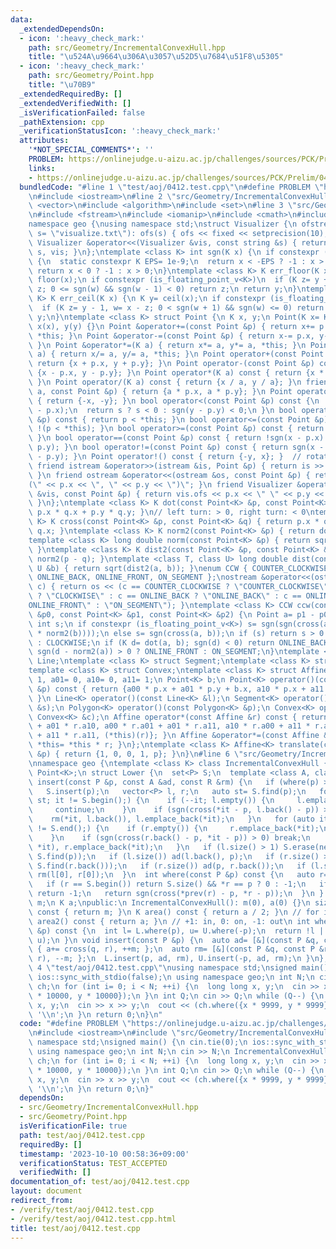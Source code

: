 ```yaml
---
data:
  _extendedDependsOn:
  - icon: ':heavy_check_mark:'
    path: src/Geometry/IncrementalConvexHull.hpp
    title: "\u524A\u9664\u306A\u3057\u52D5\u7684\u51F8\u5305"
  - icon: ':heavy_check_mark:'
    path: src/Geometry/Point.hpp
    title: "\u70B9"
  _extendedRequiredBy: []
  _extendedVerifiedWith: []
  _isVerificationFailed: false
  _pathExtension: cpp
  _verificationStatusIcon: ':heavy_check_mark:'
  attributes:
    '*NOT_SPECIAL_COMMENTS*': ''
    PROBLEM: https://onlinejudge.u-aizu.ac.jp/challenges/sources/PCK/Prelim/0412
    links:
    - https://onlinejudge.u-aizu.ac.jp/challenges/sources/PCK/Prelim/0412
  bundledCode: "#line 1 \"test/aoj/0412.test.cpp\"\n#define PROBLEM \"https://onlinejudge.u-aizu.ac.jp/challenges/sources/PCK/Prelim/0412\"\
    \n#include <iostream>\n#line 2 \"src/Geometry/IncrementalConvexHull.hpp\"\n#include\
    \ <vector>\n#include <algorithm>\n#include <set>\n#line 3 \"src/Geometry/Point.hpp\"\
    \n#include <fstream>\n#include <iomanip>\n#include <cmath>\n#include <cassert>\n\
    namespace geo {\nusing namespace std;\nstruct Visualizer {\n ofstream ofs;\n Visualizer(string\
    \ s= \"visualize.txt\"): ofs(s) { ofs << fixed << setprecision(10); }\n friend\
    \ Visualizer &operator<<(Visualizer &vis, const string &s) { return vis.ofs <<\
    \ s, vis; }\n};\ntemplate <class K> int sgn(K x) {\n if constexpr (is_floating_point_v<K>)\
    \ {\n  static constexpr K EPS= 1e-9;\n  return x < -EPS ? -1 : x > EPS;\n } else\
    \ return x < 0 ? -1 : x > 0;\n}\ntemplate <class K> K err_floor(K x) {\n K y=\
    \ floor(x);\n if constexpr (is_floating_point_v<K>)\n  if (K z= y + 1, w= x -\
    \ z; 0 <= sgn(w) && sgn(w - 1) < 0) return z;\n return y;\n}\ntemplate <class\
    \ K> K err_ceil(K x) {\n K y= ceil(x);\n if constexpr (is_floating_point_v<K>)\n\
    \  if (K z= y - 1, w= x - z; 0 < sgn(w + 1) && sgn(w) <= 0) return z;\n return\
    \ y;\n}\ntemplate <class K> struct Point {\n K x, y;\n Point(K x= K(), K y= K()):\
    \ x(x), y(y) {}\n Point &operator+=(const Point &p) { return x+= p.x, y+= p.y,\
    \ *this; }\n Point &operator-=(const Point &p) { return x-= p.x, y-= p.y, *this;\
    \ }\n Point &operator*=(K a) { return x*= a, y*= a, *this; }\n Point &operator/=(K\
    \ a) { return x/= a, y/= a, *this; }\n Point operator+(const Point &p) const {\
    \ return {x + p.x, y + p.y}; }\n Point operator-(const Point &p) const { return\
    \ {x - p.x, y - p.y}; }\n Point operator*(K a) const { return {x * a, y * a};\
    \ }\n Point operator/(K a) const { return {x / a, y / a}; }\n friend Point operator*(K\
    \ a, const Point &p) { return {a * p.x, a * p.y}; }\n Point operator-() const\
    \ { return {-x, -y}; }\n bool operator<(const Point &p) const {\n  int s= sgn(x\
    \ - p.x);\n  return s ? s < 0 : sgn(y - p.y) < 0;\n }\n bool operator>(const Point\
    \ &p) const { return p < *this; }\n bool operator<=(const Point &p) const { return\
    \ !(p < *this); }\n bool operator>=(const Point &p) const { return !(*this < p);\
    \ }\n bool operator==(const Point &p) const { return !sgn(x - p.x) && !sgn(y -\
    \ p.y); }\n bool operator!=(const Point &p) const { return sgn(x - p.x) || sgn(y\
    \ - p.y); }\n Point operator!() const { return {-y, x}; }  // rotate 90 degree\n\
    \ friend istream &operator>>(istream &is, Point &p) { return is >> p.x >> p.y;\
    \ }\n friend ostream &operator<<(ostream &os, const Point &p) { return os << \"\
    (\" << p.x << \", \" << p.y << \")\"; }\n friend Visualizer &operator<<(Visualizer\
    \ &vis, const Point &p) { return vis.ofs << p.x << \" \" << p.y << \"\\n\", vis;\
    \ }\n};\ntemplate <class K> K dot(const Point<K> &p, const Point<K> &q) { return\
    \ p.x * q.x + p.y * q.y; }\n// left turn: > 0, right turn: < 0\ntemplate <class\
    \ K> K cross(const Point<K> &p, const Point<K> &q) { return p.x * q.y - p.y *\
    \ q.x; }\ntemplate <class K> K norm2(const Point<K> &p) { return dot(p, p); }\n\
    template <class K> long double norm(const Point<K> &p) { return sqrt(norm2(p));\
    \ }\ntemplate <class K> K dist2(const Point<K> &p, const Point<K> &q) { return\
    \ norm2(p - q); }\ntemplate <class T, class U> long double dist(const T &a, const\
    \ U &b) { return sqrt(dist2(a, b)); }\nenum CCW { COUNTER_CLOCKWISE, CLOCKWISE,\
    \ ONLINE_BACK, ONLINE_FRONT, ON_SEGMENT };\nostream &operator<<(ostream &os, CCW\
    \ c) { return os << (c == COUNTER_CLOCKWISE ? \"COUNTER_CLOCKWISE\" : c == CLOCKWISE\
    \ ? \"CLOCKWISE\" : c == ONLINE_BACK ? \"ONLINE_BACK\" : c == ONLINE_FRONT ? \"\
    ONLINE_FRONT\" : \"ON_SEGMENT\"); }\ntemplate <class K> CCW ccw(const Point<K>\
    \ &p0, const Point<K> &p1, const Point<K> &p2) {\n Point a= p1 - p0, b= p2 - p0;\n\
    \ int s;\n if constexpr (is_floating_point_v<K>) s= sgn(sgn(cross(a, b) / sqrt(norm2(a)\
    \ * norm2(b))));\n else s= sgn(cross(a, b));\n if (s) return s > 0 ? COUNTER_CLOCKWISE\
    \ : CLOCKWISE;\n if (K d= dot(a, b); sgn(d) < 0) return ONLINE_BACK;\n else return\
    \ sgn(d - norm2(a)) > 0 ? ONLINE_FRONT : ON_SEGMENT;\n}\ntemplate <class K> struct\
    \ Line;\ntemplate <class K> struct Segment;\ntemplate <class K> struct Polygon;\n\
    template <class K> struct Convex;\ntemplate <class K> struct Affine {\n K a00=\
    \ 1, a01= 0, a10= 0, a11= 1;\n Point<K> b;\n Point<K> operator()(const Point<K>\
    \ &p) const { return {a00 * p.x + a01 * p.y + b.x, a10 * p.x + a11 * p.y + b.y};\
    \ }\n Line<K> operator()(const Line<K> &l);\n Segment<K> operator()(const Segment<K>\
    \ &s);\n Polygon<K> operator()(const Polygon<K> &p);\n Convex<K> operator()(const\
    \ Convex<K> &c);\n Affine operator*(const Affine &r) const { return {a00 * r.a00\
    \ + a01 * r.a10, a00 * r.a01 + a01 * r.a11, a10 * r.a00 + a11 * r.a10, a10 * r.a01\
    \ + a11 * r.a11, (*this)(r)}; }\n Affine &operator*=(const Affine &r) { return\
    \ *this= *this * r; }\n};\ntemplate <class K> Affine<K> translate(const Point<K>\
    \ &p) { return {1, 0, 0, 1, p}; }\n}\n#line 6 \"src/Geometry/IncrementalConvexHull.hpp\"\
    \nnamespace geo {\ntemplate <class K> class IncrementalConvexHull {\n using P=\
    \ Point<K>;\n struct Lower {\n  set<P> S;\n  template <class A, class R> void\
    \ insert(const P &p, const A &ad, const R &rm) {\n   if (where(p) >= 0) return;\n\
    \   S.insert(p);\n   vector<P> l, r;\n   auto st= S.find(p);\n   for (auto it=\
    \ st; it != S.begin();) {\n    if (--it; l.empty()) {\n     l.emplace_back(*it);\n\
    \     continue;\n    }\n    if (sgn(cross(*it - p, l.back() - p)) > 0) break;\n\
    \    rm(*it, l.back()), l.emplace_back(*it);\n   }\n   for (auto it= st; ++it\
    \ != S.end();) {\n    if (r.empty()) {\n     r.emplace_back(*it);\n     continue;\n\
    \    }\n    if (sgn(cross(r.back() - p, *it - p)) > 0) break;\n    rm(r.back(),\
    \ *it), r.emplace_back(*it);\n   }\n   if (l.size() > 1) S.erase(next(S.find(l.back())),\
    \ S.find(p));\n   if (l.size()) ad(l.back(), p);\n   if (r.size() > 1) S.erase(next(S.find(p)),\
    \ S.find(r.back()));\n   if (r.size()) ad(p, r.back());\n   if (l.size() && r.size())\
    \ rm(l[0], r[0]);\n  }\n  int where(const P &p) const {\n   auto r= S.lower_bound(p);\n\
    \   if (r == S.begin()) return S.size() && *r == p ? 0 : -1;\n   if (r == S.end())\
    \ return -1;\n   return sgn(cross(*prev(r) - p, *r - p));\n  }\n } L, U;\n size_t\
    \ m;\n K a;\npublic:\n IncrementalConvexHull(): m(0), a(0) {}\n size_t edge_size()\
    \ const { return m; }\n K area() const { return a / 2; }\n // for integer\n K\
    \ area2() const { return a; }\n // +1: in, 0: on, -1: out\n int where(const P\
    \ &p) const {\n  int l= L.where(p), u= U.where(-p);\n  return !l || !u ? 0 : min(l,\
    \ u);\n }\n void insert(const P &p) {\n  auto ad= [&](const P &q, const P &r)\
    \ { a+= cross(q, r), ++m; };\n  auto rm= [&](const P &q, const P &r) { a-= cross(q,\
    \ r), --m; };\n  L.insert(p, ad, rm), U.insert(-p, ad, rm);\n }\n};\n}\n#line\
    \ 4 \"test/aoj/0412.test.cpp\"\nusing namespace std;\nsigned main() {\n cin.tie(0);\n\
    \ ios::sync_with_stdio(false);\n using namespace geo;\n int N;\n cin >> N;\n IncrementalConvexHull<__int128_t>\
    \ ch;\n for (int i= 0; i < N; ++i) {\n  long long x, y;\n  cin >> x >> y;\n  ch.insert({x\
    \ * 10000, y * 10000});\n }\n int Q;\n cin >> Q;\n while (Q--) {\n  long long\
    \ x, y;\n  cin >> x >> y;\n  cout << (ch.where({x * 9999, y * 9999}) == 1) <<\
    \ '\\n';\n }\n return 0;\n}\n"
  code: "#define PROBLEM \"https://onlinejudge.u-aizu.ac.jp/challenges/sources/PCK/Prelim/0412\"\
    \n#include <iostream>\n#include \"src/Geometry/IncrementalConvexHull.hpp\"\nusing\
    \ namespace std;\nsigned main() {\n cin.tie(0);\n ios::sync_with_stdio(false);\n\
    \ using namespace geo;\n int N;\n cin >> N;\n IncrementalConvexHull<__int128_t>\
    \ ch;\n for (int i= 0; i < N; ++i) {\n  long long x, y;\n  cin >> x >> y;\n  ch.insert({x\
    \ * 10000, y * 10000});\n }\n int Q;\n cin >> Q;\n while (Q--) {\n  long long\
    \ x, y;\n  cin >> x >> y;\n  cout << (ch.where({x * 9999, y * 9999}) == 1) <<\
    \ '\\n';\n }\n return 0;\n}"
  dependsOn:
  - src/Geometry/IncrementalConvexHull.hpp
  - src/Geometry/Point.hpp
  isVerificationFile: true
  path: test/aoj/0412.test.cpp
  requiredBy: []
  timestamp: '2023-10-10 00:58:36+09:00'
  verificationStatus: TEST_ACCEPTED
  verifiedWith: []
documentation_of: test/aoj/0412.test.cpp
layout: document
redirect_from:
- /verify/test/aoj/0412.test.cpp
- /verify/test/aoj/0412.test.cpp.html
title: test/aoj/0412.test.cpp
---
```

